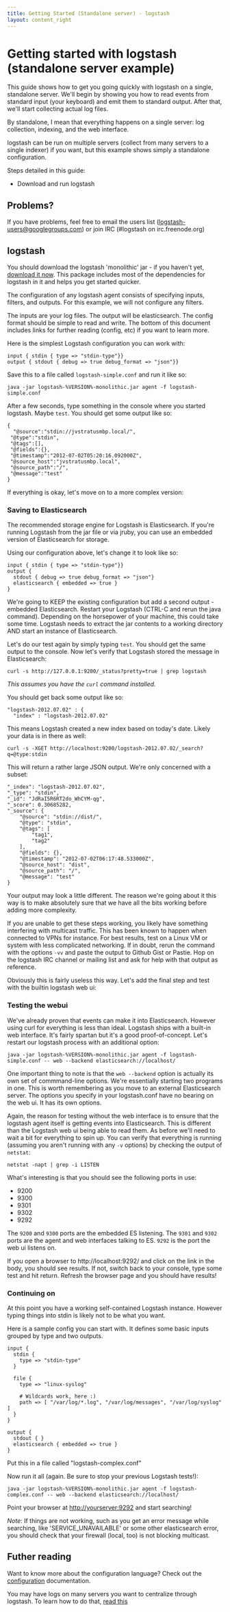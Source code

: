 ```yaml
---
title: Getting Started (Standalone server) - logstash
layout: content_right
---
```

# Getting started with logstash (standalone server example)

This guide shows how to get you going quickly with logstash on a single,
standalone server. We'll begin by showing you how to read events from standard
input (your keyboard) and emit them to standard output. After that, we'll start
collecting actual log files.

By standalone, I mean that everything happens on a single server: log collection, indexing, and the web interface.

logstash can be run on multiple servers (collect from many servers to a single
indexer) if you want, but this example shows simply a standalone configuration.

Steps detailed in this guide:

* Download and run logstash

## Problems?

If you have problems, feel free to email the users list
(logstash-users@googlegroups.com) or join IRC (#logstash on irc.freenode.org)

## logstash

You should download the logstash 'monolithic' jar - if you haven't yet, [download it now](http://logstash.objects.dreamhost.com/release/logstash-%VERSION%-monolithic.jar). This package includes most
of the dependencies for logstash in it and helps you get started quicker.

The configuration of any logstash agent consists of specifying inputs, filters,
and outputs. For this example, we will not configure any filters.

The inputs are your log files. The output will be elasticsearch. The config
format should be simple to read and write. The bottom of this document includes
links for further reading (config, etc) if you want to learn more.

Here is the simplest Logstash configuration you can work with:

    input { stdin { type => "stdin-type"}}
    output { stdout { debug => true debug_format => "json"}}

Save this to a file called `logstash-simple.conf` and run it like so:

    java -jar logstash-%VERSION%-monolithic.jar agent -f logstash-simple.conf

After a few seconds, type something in the console where you started logstash. Maybe `test`.
You should get some output like so:

    {
      "@source":"stdin://jvstratusmbp.local/",
     "@type":"stdin",
     "@tags":[],
     "@fields":{},
     "@timestamp":"2012-07-02T05:20:16.092000Z",
     "@source_host":"jvstratusmbp.local",
     "@source_path":"/",
     "@message":"test"
    }

If everything is okay, let's move on to a more complex version:

### Saving to Elasticsearch
The recommended storage engine for Logstash is Elasticsearch. If you're running Logstash from the jar file or via jruby, you can use an embedded version of Elasticsearch for storage.

Using our configuration above, let's change it to look like so:

    input { stdin { type => "stdin-type"}}
    output { 
      stdout { debug => true debug_format => "json"}
      elasticsearch { embedded => true }
    }

We're going to KEEP the existing configuration but add a second output - embedded Elasticsearch.
Restart your Logstash (CTRL-C and rerun the java command). Depending on the horsepower of your machine, this could take some time.
Logstash needs to extract the jar contents to a working directory AND start an instance of Elasticsearch.

Let's do our test again by simply typing `test`. You should get the same output to the console.
Now let's verify that Logstash stored the message in Elasticsearch:

    curl -s http://127.0.0.1:9200/_status?pretty=true | grep logstash

_This assumes you have the `curl` command installed._

You should get back some output like so:

    "logstash-2012.07.02" : {
      "index" : "logstash-2012.07.02"

This means Logstash created a new index based on today's date. Likely your data is in there as well:

`curl -s -XGET http://localhost:9200/logstash-2012.07.02/_search?q=@type:stdin`

This will return a rather large JSON output. We're only concerned with a subset:

    "_index": "logstash-2012.07.02",
    "_type": "stdin",
    "_id": "JdRaI5R6RT2do_WhCYM-qg",
    "_score": 0.30685282,
    "_source": {
        "@source": "stdin://dist/",
        "@type": "stdin",
        "@tags": [
            "tag1",
            "tag2"
        ],
        "@fields": {},
        "@timestamp": "2012-07-02T06:17:48.533000Z",
        "@source_host": "dist",
        "@source_path": "/",
        "@message": "test"
    }

Your output may look a little different.
The reason we're going about it this way is to make absolutely sure that we have all the bits working before adding more complexity.

If you are unable to get these steps working, you likely have something interfering with multicast traffic. This has been known to happen when connected to VPNs for instance.
For best results, test on a Linux VM or system with less complicated networking. If in doubt, rerun the command with the options `-vv` and paste the output to Github Gist or Pastie.
Hop on the logstash IRC channel or mailing list and ask for help with that output as reference.

Obviously this is fairly useless this way. Let's add the final step and test with the builtin logstash web ui:

### Testing the webui
We've already proven that events can make it into Elasticsearch. However using curl for everything is less than ideal.
Logstash ships with a built-in web interface. It's fairly spartan but it's a good proof-of-concept. Let's restart our logstash process with an additional option:

    java -jar logstash-%VERSION%-monolithic.jar agent -f logstash-simple.conf -- web --backend elasticsearch://localhost/

One important thing to note is that the `web --backend` option is actually its own set of commmand-line options. We're essentially starting two programs in one.
This is worth remembering as you move to an external Elasticsearch server. The options you specify in your logstash.conf have no bearing on the web ui. It has its own options.

Again, the reason for testing without the web interface is to ensure that the logstash agent itself is getting events into Elasticsearch. This is different than the Logstash web ui being able to read them.
As before we'll need to wait a bit for everything to spin up. You can verify that everything is running (assuming you aren't running with any `-v` options) by checking the output of `netstat`:

    netstat -napt | grep -i LISTEN

What's interesting is that you should see the following ports in use:

- 9200
- 9300
- 9301
- 9302
- 9292

The `9200` and `9300` ports are the embedded ES listening. The `9301` and `9302` ports are the agent and web interfaces talking to ES. `9292` is the port the web ui listens on.

If you open a browser to http://localhost:9292/ and click on the link in the body, you should see results. If not, switch back to your console, type some test and hit return.
Refresh the browser page and you should have results!

### Continuing on
At this point you have a working self-contained Logstash instance. However typing things into stdin is likely not to be what you want.

Here is a sample config you can start with. It defines some basic inputs
grouped by type and two outputs.

    input {
      stdin {
        type => "stdin-type"
      }

      file {
        type => "linux-syslog"

        # Wildcards work, here :)
        path => [ "/var/log/*.log", "/var/log/messages", "/var/log/syslog" ]
      }
    }

    output {
      stdout { }
      elasticsearch { embedded => true }
    }

Put this in a file called "logstash-complex.conf"

Now run it all (again. Be sure to stop your previous Logstash tests!):

    java -jar logstash-%VERSION%-monolithic.jar agent -f logstash-complex.conf -- web --backend elasticsearch://localhost/

Point your browser at <http://yourserver:9292> and start searching!

*Note*: If things are not working, such as you get an error message while
searching, like 'SERVICE_UNAVAILABLE' or some other elasticsearch error, you
should check that your firewall (local, too) is not blocking multicast.

## Futher reading

Want to know more about the configuration language? Check out the
[configuration](../configuration) documentation.

You may have logs on many servers you want to centralize through logstash. To
learn how to do that, [read this](getting-started-centralized)
